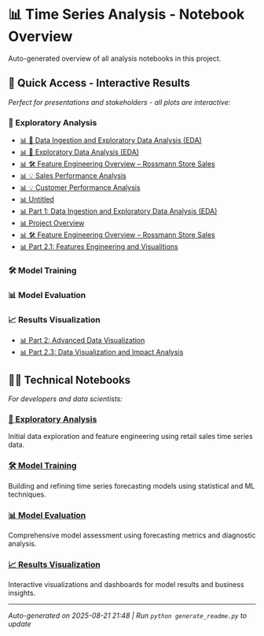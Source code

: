 # 📊 Time Series Analysis - Notebook Overview

Auto-generated overview of all analysis notebooks in this project.

## 🎯 Quick Access - Interactive Results

*Perfect for presentations and stakeholders - all plots are interactive:*

### 🧭 Exploratory Analysis
- [📊 🧭 Data Ingestion and Exploratory Data Analysis (EDA)](docs/01_data_ingestion_eda.html)
- [📊 🧪 Exploratory Data Analysis (EDA)](docs/01_feat_engineering_eda.html)
- [📊 🛠️ Feature Engineering Overview – Rossmann Store Sales](docs/01_feature_engineering.html)
- [📊 💡 Sales Performance Analysis](docs/01_store_perf_analysis.html)
- [📊 💡 Customer Performance Analysis](docs/02_store_perf_analysis.html)
- [📊 Untitled](docs/Untitled.html)
- [📊 Part 1: Data Ingestion and Exploratory Data Analysis (EDA)](docs/data_ingestion_eda.html)
- [📊 Project Overview](docs/eda_feat_engineering.html)
- [📊 🛠️ Feature Engineering Overview – Rossmann Store Sales](docs/feature_engineering.html)
- [📊 Part 2.1: Features Engineering and Visualitions](docs/trends_impact_analysis.html)

### 🛠️ Model Training

### 📊 Model Evaluation

### 📈 Results Visualization
- [📊 Part 2: Advanced Data Visualization](docs/viz_advanced_plotly.html)
- [📊 Part 2.3: Data Visualization and Impact Analysis](docs/viz_impact_analysis.html)

## 👨‍💻 Technical Notebooks

*For developers and data scientists:*

### [🧭 Exploratory Analysis](notebooks/exploratory_analysis/)
Initial data exploration and feature engineering using retail sales time series data.

### [🛠️ Model Training](notebooks/model_training/)
Building and refining time series forecasting models using statistical and ML techniques.

### [📊 Model Evaluation](notebooks/model_evaluation/)
Comprehensive model assessment using forecasting metrics and diagnostic analysis.

### [📈 Results Visualization](notebooks/results_visualization/)
Interactive visualizations and dashboards for model results and business insights.

---
*Auto-generated on 2025-08-21 21:48 | Run `python generate_readme.py` to update*